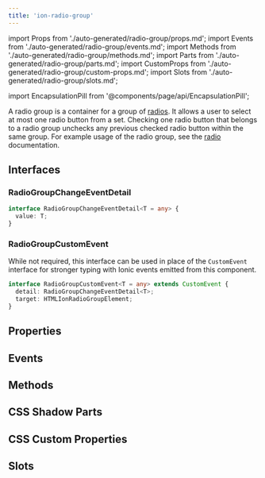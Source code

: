 ```yaml
---
title: 'ion-radio-group'
---
```


import Props from './auto-generated/radio-group/props.md';
import Events from './auto-generated/radio-group/events.md';
import Methods from './auto-generated/radio-group/methods.md';
import Parts from './auto-generated/radio-group/parts.md';
import CustomProps from './auto-generated/radio-group/custom-props.md';
import Slots from './auto-generated/radio-group/slots.md';

<head>
  <title>ion-radio-group | Radio Button Group Usage for Ionic Apps</title>
  <meta
    name="description"
    content="A radio group is a group of radio buttons. Radio groups allow a user to select at most one radio button from a set. Learn more about ion-radio-group usage."
  />
</head>

import EncapsulationPill from '@components/page/api/EncapsulationPill';

A radio group is a container for a group of [radios](./radio). It allows a user to select at most one radio button from a set. Checking one radio button that belongs to a radio group unchecks any previous checked radio button within the same group. For example usage of the radio group, see the [radio](./radio) documentation.

## Interfaces

### RadioGroupChangeEventDetail

```typescript
interface RadioGroupChangeEventDetail<T = any> {
  value: T;
}
```

### RadioGroupCustomEvent

While not required, this interface can be used in place of the `CustomEvent` interface for stronger typing with Ionic events emitted from this component.

```typescript
interface RadioGroupCustomEvent<T = any> extends CustomEvent {
  detail: RadioGroupChangeEventDetail<T>;
  target: HTMLIonRadioGroupElement;
}
```

## Properties

<Props />

## Events

<Events />

## Methods

<Methods />

## CSS Shadow Parts

<Parts />

## CSS Custom Properties

<CustomProps />

## Slots

<Slots />

